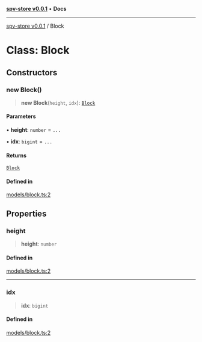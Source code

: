 [**spv-store v0.0.1**](../README.md) • **Docs**

***

[spv-store v0.0.1](../globals.md) / Block

# Class: Block

## Constructors

### new Block()

> **new Block**(`height`, `idx`): [`Block`](Block.md)

#### Parameters

• **height**: `number` = `...`

• **idx**: `bigint` = `...`

#### Returns

[`Block`](Block.md)

#### Defined in

[models/block.ts:2](https://github.com/shruggr/ts-casemod-spv/blob/e58946f83152e9deb265157899c0af08eff6c009/src/models/block.ts#L2)

## Properties

### height

> **height**: `number`

#### Defined in

[models/block.ts:2](https://github.com/shruggr/ts-casemod-spv/blob/e58946f83152e9deb265157899c0af08eff6c009/src/models/block.ts#L2)

***

### idx

> **idx**: `bigint`

#### Defined in

[models/block.ts:2](https://github.com/shruggr/ts-casemod-spv/blob/e58946f83152e9deb265157899c0af08eff6c009/src/models/block.ts#L2)
